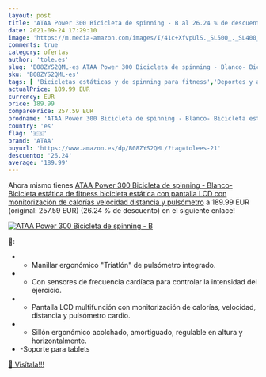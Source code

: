 ```yaml
---
layout: post
title: 'ATAA Power 300 Bicicleta de spinning - B al 26.24 % de descuento'
date: 2021-09-24 17:29:10
image: 'https://m.media-amazon.com/images/I/41c+XfvpUlS._SL500_._SL400_.jpg'
comments: true
category: ofertas
author: 'tole.es'
slug: 'B08ZYS2QML-es ATAA Power 300 Bicicleta de spinning - Blanco- Bicicleta...'
sku: 'B08ZYS2QML-es'
tags: [ 'Bicicletas estáticas y de spinning para fitness','Deportes y aire libre','Fitness y ejercicio','Máquinas de cardio para fitness','ataa','bicicleta', ]
actualPrice: 189.99 EUR
currency: EUR
price: 189.99
comparePrice: 257.59 EUR
prodname: 'ATAA Power 300 Bicicleta de spinning - Blanco- Bicicleta estática de fitness  bicicleta estática con pantalla LCD con monitorización de calorías  velocidad  distancia y pulsómetro'
country: 'es'
flag: '🇪🇸'
brand: 'ATAA'
buyurl: 'https://www.amazon.es/dp/B08ZYS2QML/?tag=tolees-21'
descuento: '26.24'
average: '189.99'
---
```


Ahora mismo tienes [ATAA Power 300 Bicicleta de spinning - Blanco- Bicicleta estática de fitness  bicicleta estática con pantalla LCD con monitorización de calorías  velocidad  distancia y pulsómetro](https://www.amazon.es/dp/B08ZYS2QML/?tag=tolees-21) a 189.99 EUR (original: 257.59 EUR) (26.24 %  de descuento) en el siguiente enlace!

[![ATAA Power 300 Bicicleta de spinning - B](https://m.media-amazon.com/images/I/41c+XfvpUlS._SL500_._SL400_.jpg)](https://www.amazon.es/dp/B08ZYS2QML/?tag=tolees-21)

🔎:

- - Manillar ergonómico "Triatlón" de pulsómetro integrado.
- - Con sensores de frecuencia cardíaca para controlar la intensidad del ejercicio.
- - Pantalla LCD multifunción con monitorización de calorías, velocidad, distancia y pulsómetro cardio.
- - Sillón ergonómico acolchado, amortiguado, regulable en altura y horizontalmente.
- -Soporte para tablets

[🛒 Visítala!!!](https://www.amazon.es/dp/B08ZYS2QML/?tag=tolees-21)
